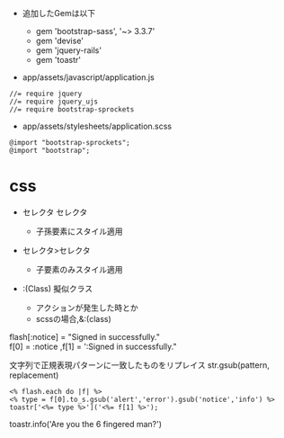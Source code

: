 - 追加したGemは以下
    - gem 'bootstrap-sass', '~> 3.3.7'
    - gem 'devise'
    - gem 'jquery-rails'
    - gem 'toastr'
    
- app/assets/javascript/application.js    
```
//= require jquery
//= require jquery_ujs
//= require bootstrap-sprockets
```
- app/assets/stylesheets/application.scss
```
@import "bootstrap-sprockets";
@import "bootstrap";
```
# css
- セレクタ セレクタ
    - 子孫要素にスタイル適用
- セレクタ>セレクタ
    - 子要素のみスタイル適用

- :(Class) 擬似クラス
    - アクションが発生した時とか
    - scssの場合,&:(class)
    
flash[:notice] = "Signed in successfully."   
f[0] = :notice ,f[1] = ':Signed in successfully." 

文字列で正規表現パターンに一致したものをリプレイス
str.gsub(pattern, replacement)
```    
<% flash.each do |f| %>
<% type = f[0].to_s.gsub('alert','error').gsub('notice','info') %>
toastr['<%= type %>']('<%= f[1] %>');
```
toastr.info('Are you the 6 fingered man?')
